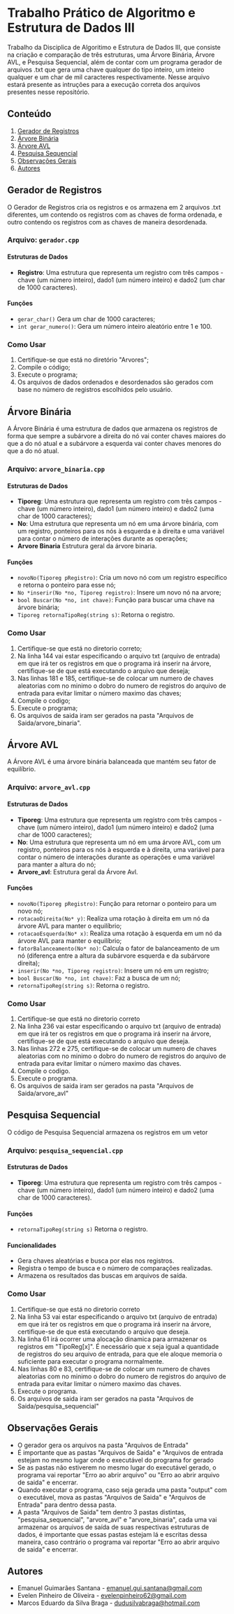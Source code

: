 # Trabalho Prático de Algoritmo e Estrutura de Dados III

Trabalho da Disciplica de Algoritimo e Estrutura de Dados III, que consiste na criação e comparação de três estruturas, uma Árvore Binária, Árvore AVL, e Pesquisa Sequencial, além de contar com um programa gerador de arquivos .txt que gera uma chave qualquer do tipo inteiro, um inteiro qualquer e um char de mil caracteres respectivamente. Nesse arquivo estará presente as intruções para a execução correta dos arquivos presentes nesse repositório.

## Conteúdo

1. [Gerador de Registros](#gerador-de-registros)
2. [Árvore Binária](#árvore-binária)
3. [Árvore AVL](#árvore-avl)
4. [Pesquisa Sequencial](#pesquisa-sequencial)
5. [Observações Gerais](#observações-gerais)
6. [Autores](#autores)

## Gerador de Registros 

O Gerador de Registros cria os registros e os armazena em 2 arquivos .txt diferentes, um contendo os registros com as chaves de forma ordenada, e outro contendo os registros com as chaves de maneira desordenada.

### Arquivo: `gerador.cpp`

#### Estruturas de Dados

- **Registro**: Uma estrutura que representa um registro com três campos - chave (um número inteiro), dado1 (um número inteiro) e dado2 (um char de 1000 caracteres).

#### Funções 

- `gerar_char()` Gera um char de 1000 caracteres;
- `int gerar_numero()`: Gera um número inteiro aleatório entre 1 e 100.

### Como Usar


1. Certifique-se que está no diretório "Arvores";
2. Compile o código; 
3. Execute o programa;
4. Os arquivos de dados ordenados e desordenados são gerados com base no número de registros escolhidos pelo usuário.

## Árvore Binária

A Árvore Binária é uma estrutura de dados que armazena os registros de forma que sempre a subárvore a direita do nó vai conter chaves maiores do que a do nó atual e a subárvore a esquerda vai conter chaves menores do que a do nó atual.

### Arquivo: `arvore_binaria.cpp`

#### Estruturas de Dados

- **Tiporeg**: Uma estrutura que representa um registro com três campos - chave (um número inteiro), dado1 (um número inteiro) e dado2 (uma char de 1000 caracteres);
- **No**: Uma estrutura que representa um nó em uma árvore binária, com um registro, ponteiros para os nós à esquerda e à direita e uma variável para contar o número de interações durante as operações;
- **Arvore Binaria** Estrutura geral da árvore binaria.

#### Funções

- `novoNo(Tiporeg pRegistro)`: Cria um novo nó com um registro específico e retorna o ponteiro para esse nó;
- `No *inserir(No *no, Tiporeg registro)`: Insere um novo nó na arvore;
- `bool Buscar(No *no, int chave)`: Função para buscar uma chave na árvore binária;
- `Tiporeg retornaTipoReg(string s)`: Retorna o registro.

### Como Usar

1. Certifique-se que está no diretorio correto;
2. Na linha 144 vai estar especificando o arquivo txt (arquivo de entrada) em que irá ter os registros em que o programa irá inserir na árvore, certifique-se de que está executando o arquivo que deseja;
3. Nas linhas 181 e 185, certifique-se de colocar um numero de chaves aleatorias com no minimo o dobro do numero de registros do arquivo de entrada para evitar limitar o número maximo das chaves;
4. Compile o codigo;
5. Execute o programa;
6. Os arquivos de saida iram ser gerados na pasta "Arquivos de Saida/arvore_binaria".

## Árvore AVL

A Árvore AVL é uma árvore binária balanceada que mantém seu fator de equilíbrio.

### Arquivo: `arvore_avl.cpp`

#### Estruturas de Dados

- **Tiporeg**: Uma estrutura que representa um registro com três campos - chave (um número inteiro), dado1 (um número inteiro) e dado2 (uma char de 1000 caracteres);
- **No**: Uma estrutura que representa um nó em uma árvore AVL, com um registro, ponteiros para os nós à esquerda e à direita, uma variável para contar o número de interações durante as operações e uma variável para manter a altura do nó;
- **Arvore_avl**: Estrutura geral da Árvore Avl.

#### Funções

- `novoNo(Tiporeg pRegistro)`: Função para retornar o ponteiro para um novo nó;
- `rotacaoDireita(No* y)`: Realiza uma rotação à direita em um nó da árvore AVL para manter o equilíbrio;
- `rotacaoEsquerda(No* x)`: Realiza uma rotação à esquerda em um nó da árvore AVL para manter o equilíbrio;
- `fatorBalanceamento(No* no)`: Calcula o fator de balanceamento de um nó (diferença entre a altura da subárvore esquerda e da subárvore direita);
- `inserir(No *no, Tiporeg registro)`: Insere um nó em um registro;
- `bool Buscar(No *no, int chave)`: Faz a busca de um nó;
- `retornaTipoReg(string s)`: Retorna o registro.


### Como Usar

1. Certifique-se que está no diretorio correto
2. Na linha 236 vai estar especificando o arquivo txt (arquivo de entrada) em que irá ter os registros em que o programa irá inserir na árvore, certifique-se de que está executando o arquivo que deseja.
3. Nas linhas 272 e 275, certifique-se de colocar um numero de chaves aleatorias com no minimo o dobro do numero de registros do arquivo de entrada para evitar limitar o número maximo das chaves.
4. Compile o codigo.
5. Execute o programa.
6. Os arquivos de saida iram ser gerados na pasta "Arquivos de Saida/arvore_avl"


## Pesquisa Sequencial

O código de Pesquisa Sequencial armazena os registros em um vetor

### Arquivo: `pesquisa_sequencial.cpp`

#### Estruturas de Dados

- **Tiporeg**: Uma estrutura que representa um registro com três campos - chave (um número inteiro), dado1 (um número inteiro) e dado2 (uma char de 1000 caracteres).

#### Funções

- `retornaTipoReg(string s)` Retorna o registro.

#### Funcionalidades

- Gera chaves aleatórias e busca por elas nos registros.
- Registra o tempo de busca e o número de comparações realizadas.
- Armazena os resultados das buscas em arquivos de saída.

### Como Usar

1. Certifique-se que está no diretorio correto
2. Na linha 53 vai estar especificando o arquivo txt (arquivo de entrada) em que irá ter os registros em que o programa irá inserir na árvore, certifique-se de que está executando o arquivo que deseja.
3. Na linha 61 irá ocorrer uma alocação dinamica para armazenar os registros em "TipoReg[x]". É necessário que x seja igual a quantidade de registros do seu arquivo de entrada, para que ele aloque memoria o suficiente para executar o programa normalmente.
4. Nas linhas 80 e 83, certifique-se de colocar um numero de chaves aleatorias com no minimo o dobro do numero de registros do arquivo de entrada para evitar limitar o número maximo das chaves.
5. Execute o programa.
6. Os arquivos de saida iram ser gerados na pasta "Arquivos de Saida/pesquisa_sequencial"

## Observações Gerais

- O gerador gera os arquivos na pasta "Arquivos de Entrada"
- É importante que as pastas "Arquivos de Saida" e "Arquivos de entrada estejam no mesmo lugar onde o executável do programa for gerado
- Se as pastas não estiverem no mesmo lugar do executável gerado, o programa vai reportar "Erro ao abrir arquivo" ou "Erro ao abrir arquivo de saida" e encerrar.
- Quando executar o programa, caso seja gerada uma pasta "output" com o executável, mova as pastas "Arquivos de Saida" e "Arquivos de Entrada" para dentro dessa pasta.
- A pasta "Arquivos de Saida" tem dentro 3 pastas distintas, "pesquisa_sequencial", "arvore_avl" e "arvore_binaria", cada uma vai armazenar os arquivos de saída de suas respectivas estruturas de dados, é importante que essas pastas estejam lá e escritas dessa maneira, caso contrário o programa vai reportar "Erro ao abrir arquivo de saida" e encerrar.

## Autores

- Emanuel Guimarães Santana - emanuel.gui.santana@gmail.com
- Evelen Pinheiro de Oliveira - evelenpinheiro62@gmail.com
- Marcos Eduardo da Silva Braga - dudusilvabraga@hotmail.com

